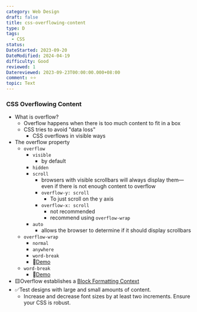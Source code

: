 ```yaml
---
category: Web Design
draft: false
title: css-overflowing-content
type: D
tags:
  - CSS
status: 
DateStarted: 2023-09-20
DateModified: 2024-04-19
difficulty: Good
reviewed: 1
Datereviewed: 2023-09-23T00:00:00.000+08:00
comment: ⭐⭐
topic: Text
---
```


### CSS Overflowing Content

- What is overflow?
  - Overflow happens when there is too much content to fit in a box
  - CSS tries to avoid "data loss"
    - CSS overflows in visible ways
- The overflow property
  - `overflow`
    - `visible`
      - by default
    - `hidden`
    - `scroll`
      - browsers with visible scrollbars will always display them—even if there is not enough content to overflow
      - `overflow-y: scroll`
        - To just scroll on the y axis
      - `overflow-x: scroll`
        - not recommended
        - recommend using `overflow-wrap`
    - `auto`
      - allows the browser to determine if it should display scrollbars
  - `overflow-wrap`
    - `normal`
    - `anywhere`
    - `word-break`
    - 📌[Demo](https://developer.mozilla.org/en-US/docs/Web/CSS/overflow-wrap)
  - `word-break`
    - 📌[Demo](https://developer.mozilla.org/en-US/docs/Web/CSS/word-break)
- 🟨Overflow establishes a [Block Formatting Context](https://developer.mozilla.org/en-US/docs/Web/Guide/CSS/Block_formatting_context)
- ✅Test designs with large and small amounts of content.
  - Increase and decrease font sizes by at least two increments. Ensure your CSS is robust.
